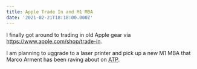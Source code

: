 ```yaml
---
title: Apple Trade In and M1 MBA
date: '2021-02-21T18:18:00.000Z'
---
```


I finally got around to trading in old Apple gear via <https://www.apple.com/shop/trade-in>.

I am planning to uggrade to a laser printer and pick up a new M1 MBA that Marco Arment has been raving about on [ATP](https://atp.fm/).
